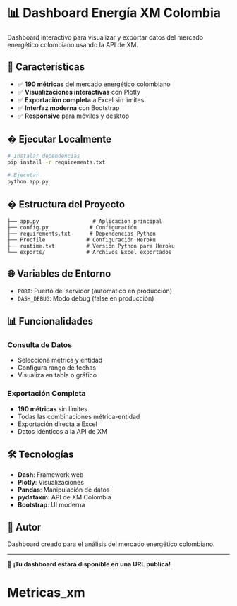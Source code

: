 # 📊 Dashboard Energía XM Colombia

Dashboard interactivo para visualizar y exportar datos del mercado energético colombiano usando la API de XM.

## 🌟 Características

- ✅ **190 métricas** del mercado energético colombiano
- ✅ **Visualizaciones interactivas** con Plotly
- ✅ **Exportación completa** a Excel sin límites
- ✅ **Interfaz moderna** con Bootstrap
- ✅ **Responsive** para móviles y desktop

## � Ejecutar Localmente

```bash
# Instalar dependencias
pip install -r requirements.txt

# Ejecutar
python app.py
```

## � Estructura del Proyecto

```
├── app.py                 # Aplicación principal
├── config.py             # Configuración
├── requirements.txt      # Dependencias Python
├── Procfile             # Configuración Heroku
├── runtime.txt          # Versión Python para Heroku
└── exports/             # Archivos Excel exportados
```

## 🌐 Variables de Entorno

- `PORT`: Puerto del servidor (automático en producción)
- `DASH_DEBUG`: Modo debug (false en producción)

## 📊 Funcionalidades

### Consulta de Datos
- Selecciona métrica y entidad
- Configura rango de fechas
- Visualiza en tabla o gráfico

### Exportación Completa
- **190 métricas** sin límites
- Todas las combinaciones métrica-entidad
- Exportación directa a Excel
- Datos idénticos a la API de XM

## 🛠 Tecnologías

- **Dash**: Framework web
- **Plotly**: Visualizaciones
- **Pandas**: Manipulación de datos
- **pydataxm**: API de XM Colombia
- **Bootstrap**: UI moderna

## 📝 Autor

Dashboard creado para el análisis del mercado energético colombiano.

---

🚀 **¡Tu dashboard estará disponible en una URL pública!**
# Metricas_xm
